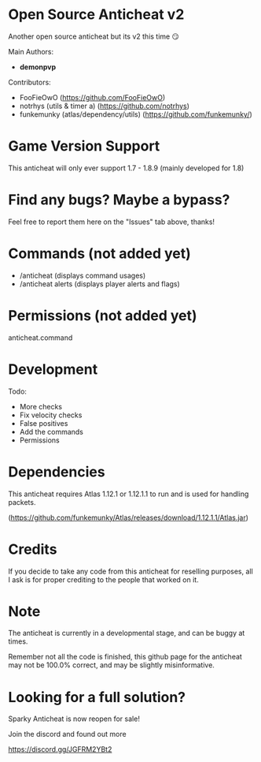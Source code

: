 # Open Source Anticheat v2
Another open source anticheat but its v2 this time :smirk:

Main Authors:
- **demonpvp**

Contributors:
- FooFieOwO (https://github.com/FooFieOwO)
- notrhys (utils & timer a) (https://github.com/notrhys)
- funkemunky (atlas/dependency/utils) (https://github.com/funkemunky/)

# Game Version Support
This anticheat will only ever support 1.7 - 1.8.9 (mainly developed for 1.8)

# Find any bugs? Maybe a bypass?
Feel free to report them here on the "Issues" tab above, thanks!

# Commands (not added yet)
- /anticheat (displays command usages)
- /anticheat alerts (displays player alerts and flags)

# Permissions (not added yet)

anticheat.command

# Development

Todo:
- More checks
- Fix velocity checks
- False positives
- Add the commands
- Permissions

# Dependencies
This anticheat requires Atlas 1.12.1 or 1.12.1.1 to run and is used for handling packets.

(https://github.com/funkemunky/Atlas/releases/download/1.12.1.1/Atlas.jar)

# Credits
If you decide to take any code from this anticheat for reselling purposes, all I ask is for proper crediting to the people that worked on it.

# Note

The anticheat is currently in a developmental stage, and can be buggy at times. 

Remember not all the code is finished, this github page for the anticheat may not be 100.0% correct, and may be slightly misinformative.

# Looking for a full solution?

Sparky Anticheat is now reopen for sale!

Join the discord and found out more
  
https://discord.gg/JGFRM2YBt2
